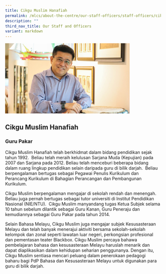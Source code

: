 ```yaml
---
title: Cikgu Muslim Hanafiah
permalink: /mlcs/about-the-centre/our-staff-officers/staff-officers/cikgu-muslim-hanafiah/
description: ""
third_nav_title: Our Staff and Officers
variant: markdown
---
```

<img src="/images/Cikgu_Muslim.jpg" style="width:80%">

## Cikgu Muslim Hanafiah

### Guru Pakar

Cikgu Muslim Hanafiah telah berkhidmat dalam bidang pendidikan sejak tahun 1992.&nbsp; Beliau telah meraih kelulusan Sarjana Muda (Kepujian) pada 2007 dan Sarjana pada 2012. Beliau telah menceburi beberapa bidang dalam ruang lingkup pendidikan selain daripada guru di bilik darjah.&nbsp; Beliau berpengalaman bertugas sebagai Pegawai Penulis Kurikulum dan Perancang Kurikulum di Bahagian Perancangan dan Pembangunan Kurikulum.

Cikgu Muslim berpengalaman mengajar di sekolah rendah dan menengah. Beliau juga pernah bertugas sebagai tutor universiti di Institut Pendidikan Nasional (NIE/NTU).&nbsp; Cikgu Muslim manyandang tugas Ketua Subjek selama 10 tahun sebelum dilantik sebagai Guru Kanan, Guru Peneraju dan kemudiannya sebagai Guru Pakar pada tahun 2014.

Selain Bahasa Melayu, Cikgu Muslim juga mengajar subjek Kesusasteraan Melayu dan telah banyak menerajui aktiviti bersama sekolah-sekolah kelompok dan zonal seperti lawatan luar negeri, perkongsian profesional dan pementasan teater Blackbox. Cikgu Muslim percaya bahawa pembelajaran bahasa dan kesusasteraan Melayu haruslah menarik dan dapat diaplikasikan dalam kehidupan seharian penggunanya. Dengan itu, Cikgu Muslim sentiasa mencari peluang dalam penerokaan pedagogi baharu bagi PdP Bahasa dan Kesusasteraan Melayu untuk digunakan para guru di bilik darjah.
